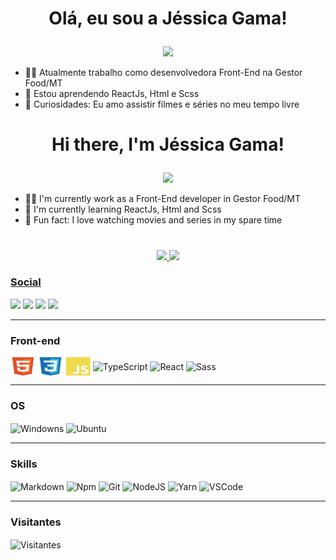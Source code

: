 <!--  Sobre mim Português -->
# <p align="center">Olá, eu sou a Jéssica Gama!</p>
<p align="center">
  <a href="https://github.com/KeyCuevasMelgarejo/KeyCuevasMelgarejo"><img src="https://readme-typing-svg.herokuapp.com?size=16&center=true&vCenter=true&width=700&lines=Graduanda+em+Ciência+da+Computação+pela+UFMS;Desenvolvedora+Trainee+Front-end+na+Gestor+Food/MT"></a>
</p>

- :woman_technologist: Atualmente trabalho como desenvolvedora Front-End na Gestor Food/MT
- :pencil: Estou aprendendo ReactJs, Html e Scss
- :pushpin: Curiosidades: Eu amo assistir filmes e séries no meu tempo livre


<!--  Sobre mim Inglês -->
# <p align="center">Hi there, I'm Jéssica Gama!</p>
<p align="center">
  <a href="https://github.com/KeyCuevasMelgarejo/KeyCuevasMelgarejo"><img src="https://readme-typing-svg.herokuapp.com?size=16&center=true&vCenter=true&width=700&lines=Undergraduate+in+Computer+Science+at+UFMS;Developer+Trainee+Front-end+at+Gestor+Food/MT"></a>
</p>

- :woman_technologist: I'm currently work as a Front-End developer in Gestor Food/MT
- :memo: I'm currently learning ReactJs, Html and Scss
- :pushpin: Fun fact: I love watching movies and series in my spare time

<!------ Dados Github ------>
# <p align="center"></p>
<div align="center">
  <a href="https://github.com/jeszgama">
  <img height="180em" src="https://github-readme-stats.vercel.app/api?username=jeszgama&show_icons=true&include_all_commits=true&count_private=true"/>
  <img height="180em" src="https://github-readme-stats.vercel.app/api/top-langs/?username=jeszgama&layout=compact&langs_count=7"/>
</div>
  
<!-- Contatos  -->
  <h3> Social </h3>
  <div>    
  <a href = "mailto:jessicagama9827@gmail.com"><img src="https://img.shields.io/badge/-Gmail-%23333?style=for-the-badge&logo=gmail&logoColor=white" target="_blank"></a>
  <a href="https://discord.gg/WMJVB59K" target="_blank"><img src="https://img.shields.io/badge/Discord-7289DA?style=for-the-badge&logo=discord&logoColor=white"        target="_blank"></a> 
  <a href="https://www.linkedin.com/in/jéssica-oliveira-da-gama-a94b0a156/" target="_blank"><img src="https://img.shields.io/badge/-LinkedIn-%230077B5?style=for-the-badge&logo=linkedin&logoColor=white" target="_blank"></a> 
  <a href="https://instagram.com/jeszgama" target="_blank"><img src="https://img.shields.io/badge/-Instagram-%23E4405F?style=for-the-badge&logo=instagram&logoColor=white" target="_blank"></a>
                                                                                     
 <hr>
<!------ Linguagens ------>
  
  <h3> Front-end </h3>
  <img align="center" alt="HTML" height="30" width="40" src="https://raw.githubusercontent.com/devicons/devicon/master/icons/html5/html5-original.svg">
  <img align="center" alt="CSS" height="30" width="40" src="https://raw.githubusercontent.com/devicons/devicon/master/icons/css3/css3-original.svg">  
  <img align="center" alt="JavaScript" height="30" width="40" src="https://raw.githubusercontent.com/devicons/devicon/master/icons/javascript/javascript-plain.svg">
  <img align="center" alt="TypeScript" height="30" width="40" src="https://cdn.jsdelivr.net/gh/devicons/devicon/icons/typescript/typescript-original.svg">
  <img align="center" alt="React" height="30" width="40" src="https://cdn.jsdelivr.net/gh/devicons/devicon/icons/react/react-original.svg">
  <img align="center" alt="Sass" height="30" width="40" src="https://cdn.jsdelivr.net/gh/devicons/devicon/icons/sass/sass-original.svg">
  
  <hr>
    
   <h3> OS </h3> 
   <img align="center" alt="Windowns" height="70" width="80" src="https://cdn.jsdelivr.net/gh/devicons/devicon/icons/windows8/windows8-original-wordmark.svg">
   <img align="center" alt="Ubuntu" height="50" width="70" src="https://cdn.jsdelivr.net/gh/devicons/devicon/icons/ubuntu/ubuntu-plain-wordmark.svg">
   <hr>
    
   <h3> Skills </h3> 
   <img align="center" alt="Markdown" height="35" width="80" src="https://cdn.jsdelivr.net/gh/devicons/devicon/icons/markdown/markdown-original.svg">
   <img align="center" alt="Npm" height="35" width="80" src="https://cdn.jsdelivr.net/gh/devicons/devicon/icons/npm/npm-original-wordmark.svg">
   <img align="center" alt="Git" height="35" width="80" src="https://cdn.jsdelivr.net/gh/devicons/devicon/icons/git/git-plain-wordmark.svg" />
   <img align="center" alt="NodeJS" height="50" width="80" src="https://cdn.jsdelivr.net/gh/devicons/devicon/icons/nodejs/nodejs-original-wordmark.svg">
   <img align="center" alt="Yarn" height="45" width="80" src="https://cdn.jsdelivr.net/gh/devicons/devicon/icons/yarn/yarn-original-wordmark.svg">
   <img align="center" alt="VSCode" height="40" width="60" src="https://cdn.jsdelivr.net/gh/devicons/devicon/icons/vscode/vscode-original-wordmark.svg">
    
   <hr>
  <!-- Contador de visitas -->
  
  <h3> Visitantes </h3>  
  <div>
    <img align="center" alt="Visitantes" height="30" width="150" src="https://komarev.com/ghpvc/?username=jeszgama&color=blue" alt="jeszgama" /> <br>
  </div>  
    
<!-- COMENTARIOS -->
<!-- ## Now Playing


[![Spotify](https://novatorem-envoy-vc.vercel.app/api/spotify)](https://open.spotify.com/user/21loxmthgzcqzuaxvbx32t3sq) -->
<!------ Cobra ------>
<!-- ![Snake animation](https://github.com/jeszgama/jeszgama/blob/output/github-contribution-grid-snake.svg)
<p align="end">
<!-- <img src="https://visitor-badge.laobi.icu/badge?page_id=jeszgama" alt="visitor badge"></img>
</p> -->
